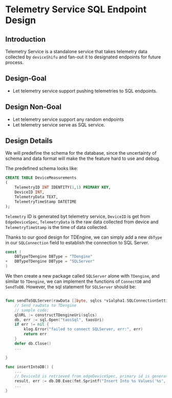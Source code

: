 # Telemetry Service SQL Endpoint Design

## Introduction
Telemetry Service is a standalone service that takes telemetry data collected by `deviceShifu` and fan-out it to designated endpoints for future process.

## Design-Goal
- Let telemetry service support pushing telemetries to SQL endpoints.

## Design Non-Goal
- Let telemetry service support any random endpoints
- Let telemetry service serve as SQL service.

## Design Details
We will predefine the schema for the database, since the uncertainty of schema and data format will make the the feature hard to use and debug.

The predefined schema looks like:
```SQL
CREATE TABLE DeviceMeasurements
(
    TelemetryID INT IDENTITY(1,1) PRIMARY KEY,
    DeviceID INT,
    TelemetryData TEXT,
    TelemetryTimeStamp DATETIME
);
```

`Telemetry` ID is generated byt telemetry service, `DeviceID` is get from  `EdgeDeviceSpec`, `TelemetryData` is the raw data collected from device and `TelemetryTimeStamp` is the time of data collected.

Thanks to our good design for TDEngine, we can simply add a new `dbType` in our `SQLConnection` field to establish the connection to SQL Server.

```go
const (
    DBTypeTDengine DBType = "TDengine"
+   DBTypeTDengine DBType = "SQLServer"
)

```

We then create a new package called `SQLServer` alone with `TDengine`, and similar to `TDengine`, we can implement the functions of `ConnectDB` and `SendToDB`. However, the sql statement for `SQLServer` should be:
```go

func sendToSQLServer(rawData []byte, sqlcs *v1alpha1.SQLConnectionSetting) err {
	// Send rawData to TDengine
    // sample code:
    qlURL := constructTDengineUri(sqlcs)
    db, err := sql.Open("taosSql", taosUri)
    if err != nil {
        klog.Error("failed to connect SQLServer, err:", err)
        return err
    }
    defer db.Close()
    ...

}

func insertIntoDB() {
    ...
    // DeviceId is retrieved from edgeDeviceSpec, primary id is generated by database
    result, err := db.DB.Exec(fmt.Sprintf("Insert Into %s Values('%s','%s','%s')", *db.Settings.DBTable, deviceID, rawData, time.Now()))
    ...
}
```



